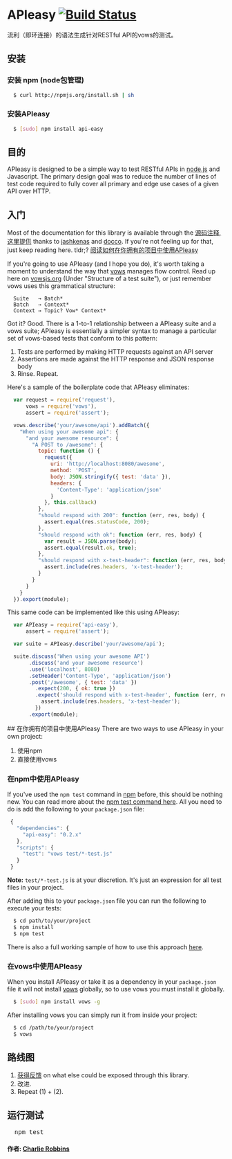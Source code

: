 # APIeasy [![Build Status](https://secure.travis-ci.org/flatiron/api-easy.png)](http://travis-ci.org/flatiron/api-easy)

流利（即环连接）的语法生成针对RESTful API的vows的测试。

## 安装

### 安装 npm (node包管理)
``` bash
  $ curl http://npmjs.org/install.sh | sh
```

### 安装APIeasy
``` bash
  $ [sudo] npm install api-easy
```

##  目的
APIeasy is designed to be a simple way to test RESTful APIs in [node.js][0] and Javascript. The primary design goal was to reduce the number of lines of test code required to fully cover all primary and edge use cases of a given API over HTTP.

## 入门
Most of the documentation for this library is available through the [源码注释, 这里提供][1] thanks to [jashkenas][2] and [docco][3]. If you're not feeling up for that, just keep reading here. tldr;? [阅读如何在你拥有的项目中使用APIeasy][4]

If you're going to use APIeasy (and I hope you do), it's worth taking a moment to understand the way that [vows][5] manages flow control. Read up here on [vowsjs.org][5] (Under "Structure of a test suite"), or just remember vows uses this grammatical structure:

```
  Suite   → Batch*
  Batch   → Context*
  Context → Topic? Vow* Context*
```

Got it? Good. There is a 1-to-1 relationship between a APIeasy suite and a vows suite; APIeasy is essentially a simpler syntax to manage a particular set of vows-based tests that conform to this pattern:

1. Tests are performed by making HTTP requests against an API server
2. Assertions are made against the HTTP response and JSON response body
3. Rinse. Repeat.

Here's a sample of the boilerplate code that APIeasy eliminates:

``` js
  var request = require('request'),
      vows = require('vows'),
      assert = require('assert');

  vows.describe('your/awesome/api').addBatch({
    "When using your awesome api": {
      "and your awesome resource": {
        "A POST to /awesome": {
          topic: function () {
            request({
              uri: 'http://localhost:8080/awesome',
              method: 'POST',
              body: JSON.stringify({ test: 'data' }),
              headers: {
                'Content-Type': 'application/json'
              }
            }, this.callback)
          },
          "should respond with 200": function (err, res, body) {
            assert.equal(res.statusCode, 200);
          },
          "should respond with ok": function (err, res, body) {
            var result = JSON.parse(body);
            assert.equal(result.ok, true);
          },
          "should respond with x-test-header": function (err, res, body) {
            assert.include(res.headers, 'x-test-header');
          }
        }
      }
    }
  }).export(module);
```

This same code can be implemented like this using APIeasy:

``` js
  var APIeasy = require('api-easy'),
      assert = require('assert');

  var suite = APIeasy.describe('your/awesome/api');

  suite.discuss('When using your awesome API')
       .discuss('and your awesome resource')
       .use('localhost', 8080)
       .setHeader('Content-Type', 'application/json')
       .post('/awesome', { test: 'data' })
         .expect(200, { ok: true })
         .expect('should respond with x-test-header', function (err, res, body) {
           assert.include(res.headers, 'x-test-header');
         })
       .export(module);
```

<a name="using-api-easy">
## 在你拥有的项目中使用APIeasy
There are two ways to use APIeasy in your own project:

1. 使用npm
2. 直接使用vows

### 在npm中使用APIeasy
If you've used the `npm test` command in [npm][7] before, this should be nothing new. You can read more about the [npm test command here][8]. All you need to do is add the following to your `package.json` file:

``` js
 {
   "dependencies": {
     "api-easy": "0.2.x"
   },
   "scripts": {
     "test": "vows test/*-test.js"
   }
 }
```

**Note:** `test/*-test.js` is at your discretion. It's just an expression for all test files in your project.

After adding this to your `package.json` file you can run the following to execute your tests:

``` bash
  $ cd path/to/your/project
  $ npm install
  $ npm test
```

There is also a full working sample of how to use this approach [here][9].

### 在vows中使用APIeasy
When you install APIeasy or take it as a dependency in your `package.json` file it will not install [vows][5] globally, so to use vows you must install it globally.

``` bash
  $ [sudo] npm install vows -g
```

After installing vows you can simply run it from inside your project:

``` bash
  $ cd /path/to/your/project
  $ vows
```

## 路线图

1. [获得反馈][6] on what else could be exposed through this library.
2. 改进.
3. Repeat (1) + (2).

## 运行测试
<pre>
  npm test
</pre>

#### 作者: [Charlie Robbins](http://nodejitsu.com)

[0]: http://nodejs.org
[1]: http://flatiron.github.com/api-easy
[2]: http://github.com/jashkenas
[3]: http://github.com/jashkenas/docco
[4]: #using-api-easy
[5]: http://vowsjs.org
[6]: http://github.com/flatiron/api-easy/issues
[7]: http://npmjs.org
[8]: https://github.com/isaacs/npm/blob/master/doc/cli/npm-test.md
[9]: https://gist.github.com/1039425
